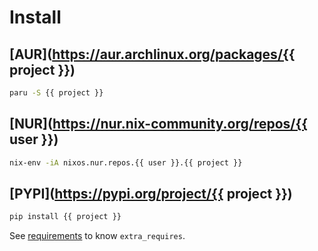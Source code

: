 # Install

## [AUR](https://aur.archlinux.org/packages/{{ project }})

```sh
paru -S {{ project }}
```

## [NUR](https://nur.nix-community.org/repos/{{ user }})

```sh
nix-env -iA nixos.nur.repos.{{ user }}.{{ project }}
```

## [PYPI](https://pypi.org/project/{{ project }})

```sh
pip install {{ project }}
```

See [requirements](requirements) to know `extra_requires`.

